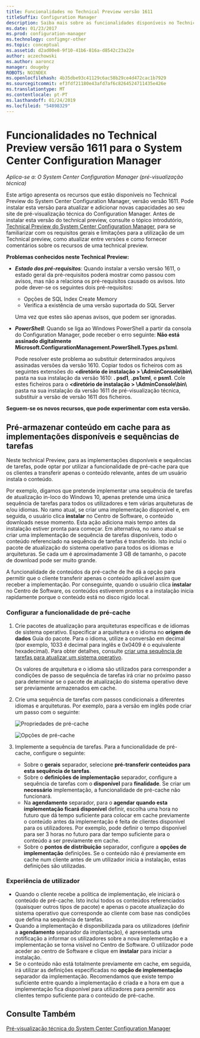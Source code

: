```yaml
---
title: Funcionalidades no Technical Preview versão 1611
titleSuffix: Configuration Manager
description: Saiba mais sobre as funcionalidades disponíveis no Technical Preview do System Center Configuration Manager, versão versão 1611.
ms.date: 01/23/2017
ms.prod: configuration-manager
ms.technology: configmgr-other
ms.topic: conceptual
ms.assetid: d2ad00e8-9f10-41b6-816a-d8542c23a22e
author: aczechowski
ms.author: aaroncz
manager: dougeby
ROBOTS: NOINDEX
ms.openlocfilehash: 4b35dbe93c41129c6ac58b29ce4d472cac1b7929
ms.sourcegitcommit: ef3fdf21180e43afd7af6c8264524711435e426e
ms.translationtype: MT
ms.contentlocale: pt-PT
ms.lasthandoff: 01/24/2019
ms.locfileid: "54898329"
---
```

# <a name="capabilities-in-technical-preview-1611-for-system-center-configuration-manager"></a>Funcionalidades no Technical Preview versão 1611 para o System Center Configuration Manager

*Aplica-se a: O System Center Configuration Manager (pré-visualização técnica)*



Este artigo apresenta os recursos que estão disponíveis no Technical Preview do System Center Configuration Manager, versão versão 1611. Pode instalar esta versão para atualizar e adicionar novas capacidades ao seu site de pré-visualização técnica do Configuration Manager. Antes de instalar esta versão do technical preview, consulte o tópico introdutório, [Technical Preview do System Center Configuration Manager](../../core/get-started/technical-preview.md), para se familiarizar com os requisitos gerais e limitações para a utilização de um Technical preview, como atualizar entre versões e como fornecer comentários sobre os recursos de uma technical preview.    

**Problemas conhecidos neste Technical Preview:**   
- ***Estado dos pré-requisitos***: Quando instalar a versão versão 1611, o estado geral da pré-requisitos poderá mostrar como passou com avisos, mas não a relaciona os pré-requisitos causado os avisos. Isto pode dever-se os seguintes dois pré-requisitos:
  - Opções de SQL Index Create Memory
  - Verifica a existência de uma versão suportada do SQL Server  

  Uma vez que estes são apenas avisos, que podem ser ignoradas.

- ***PowerShell***: Quando se liga ao Windows PowerShell a partir da consola do Configuration Manager, pode receber o erro seguinte: **Não está assinado digitalmente Microsoft.ConfigurationManagement.PowerShell.Types.ps1xml**.  

   Pode resolver este problema ao substituir determinados arquivos assinadas versões da versão 1610. Copiar todos os ficheiros com as seguintes extensões do **&lt;diretório de instalação > \AdminConsole\bin\\** pasta na sua instalação da versão 1610: **. psd1**, **.ps1xml**, e **psm1**. Cole estes ficheiros para o **&lt;diretório de instalação > \AdminConsole\bin\\** pasta na sua instalação da versão 1611 de pré-visualização técnica, substituir a versão de versão 1611 dos ficheiros.


**Seguem-se os novos recursos, que pode experimentar com esta versão.**  

## <a name="pre-cache-content-for-available-deployments-and-task-sequences"></a>Pré-armazenar conteúdo em cache para as implementações disponíveis e sequências de tarefas
Neste technical Preview, para as implementações disponíveis e sequências de tarefas, pode optar por utilizar a funcionalidade de pré-cache para que os clientes a transferir apenas o conteúdo relevante, antes de um usuário instala o conteúdo.

Por exemplo, digamos que pretende implementar uma sequência de tarefas de atualização in-loco do Windows 10, apenas pretende uma única sequência de tarefas para todos os utilizadores e tem várias arquiteturas de e/ou idiomas. No ramo atual, se criar uma implementação disponível e, em seguida, o usuário clica **instalar** no Centro de Software, o conteúdo downloads nesse momento. Esta ação adiciona mais tempo antes da instalação estiver pronta para começar. Em alternativa, no ramo atual se criar uma implementação de sequência de tarefas disponíveis, todo o conteúdo referenciado na sequência de tarefas é transferido. Isto inclui o pacote de atualização do sistema operativo para todos os idiomas e arquiteturas. Se cada um é aproximadamente 3 GB de tamanho, o pacote de download pode ser muito grande.

A funcionalidade de conteúdos da pré-cache de lhe dá a opção para permitir que o cliente transferir apenas o conteúdo aplicável assim que receber a implementação. Por conseguinte, quando o usuário clica **instalar** no Centro de Software, os conteúdos estiverem prontos e a instalação inicia rapidamente porque o conteúdo está no disco rígido local.

### <a name="to-configure-the-pre-cache-feature"></a>Configurar a funcionalidade de pré-cache

1. Crie pacotes de atualização para arquiteturas específicas e de idiomas de sistema operativo. Especificar a arquitetura e o idioma no **origem de dados** Guia do pacote. Para o idioma, utilize a conversão em decimal (por exemplo, 1033 é decimal para inglês e 0x0409 é o equivalente hexadecimal). Para obter detalhes, consulte [criar uma sequência de tarefas para atualizar um sistema operativo](/sccm/osd/deploy-use/create-a-task-sequence-to-upgrade-an-operating-system).

    Os valores de arquitetura e o idioma são utilizados para corresponder a condições de passo de sequência de tarefas irá criar no próximo passo para determinar se o pacote de atualização do sistema operativo deve ser previamente armazenados em cache.
2. Crie uma sequência de tarefas com passos condicionais a diferentes idiomas e arquiteturas. Por exemplo, para a versão em inglês pode criar um passo com o seguinte:

    ![Propriedades de pré-cache](media/precacheproperties2.png)

    ![Opções de pré-cache](media/precacheoptions2.png)  

3. Implemente a sequência de tarefas. Para a funcionalidade de pré-cache, configure o seguinte:
    - Sobre o **gerais** separador, selecione **pré-transferir conteúdos para esta sequência de tarefas**.
    - Sobre o **definições de implementação** separador, configure a sequência de tarefas com o **disponível** para **finalidade**. Se criar um **necessário** implementação, a funcionalidade de pré-cache não funcionará.
    - Na **agendamento** separador, para o **agendar quando esta implementação ficará disponível** definir, escolha uma hora no futuro que dá tempo suficiente para colocar em cache previamente o conteúdo antes da implementação é feita de clientes disponível para os utilizadores. Por exemplo, pode definir o tempo disponível para ser 3 horas no futuro para dar tempo suficiente para o conteúdo a ser previamente em cache.  
    - Sobre o **pontos de distribuição** separador, configure a **opções de implementação** definições. Se o conteúdo não é previamente em cache num cliente antes de um utilizador inicia a instalação, estas definições são utilizadas.


### <a name="user-experience"></a>Experiência de utilizador
- Quando o cliente recebe a política de implementação, ele iniciará o conteúdo de pré-cache. Isto inclui todos os conteúdos referenciados (quaisquer outros tipos de pacote) e apenas o pacote atualização do sistema operativo que corresponde ao cliente com base nas condições que defina na sequência de tarefas.
- Quando a implementação é disponibilizada para os utilizadores (definir a **agendamento** separador da implantação), é apresentada uma notificação a informar os utilizadores sobre a nova implementação e a implementação se torna visível no Centro de Software. O utilizador pode aceder ao centro de Software e clique em **instalar** para iniciar a instalação.
- Se o conteúdo não está totalmente previamente em cache, em seguida, irá utilizar as definições especificadas no **opção de implementação** separador da implementação. Recomendamos que existe tempo suficiente entre quando a implementação é criada e a hora em que a implementação fica disponível para utilizadores para permitir aos clientes tempo suficiente para o conteúdo de pré-cache.


## <a name="see-also"></a>Consulte Também
[Pré-visualização técnica do System Center Configuration Manager](../../core/get-started/technical-preview.md)
